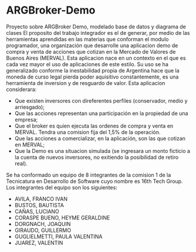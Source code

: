 # ARGBroker-Demo
Proyecto sobre ARGBroker Demo, modelado base de datos y diagrama de clases
El proposito del trabajo integrador es el de generar, por medio de las herramientas aprendidas en las materias que conforman el modulo programador, una organización que desarrolle una aplicacion demo de compra y venta de acciones que cotizan en la Mercado de Valores de Buenos Aires (MERVAL).
Esta aplicacion nace en un contexto en el que es cada vez mayor el uso de aplicaciones de este estilo. Su uso se ha generalizado conforme la inestabilidad propia de Argentina hace que la moneda de curso legal pierda poder aquisitivo constantemente, es una herramienta de inversion y de resguardo de valor.
Esta aplicacion considerara:
- Que existen inversores con direferentes perfiles (conservador, medio y arriesgado);
- Que las acciones representan una participación en la propiedad de una empresa;
- Que el broker es quien ejecuta las ordenes de compra y venta en MERVAL. Tendra una comision fija del 1,5% de la operación.
- Que las acciones a comercializar, en la aplicación, son las que cotizan en MERVAL;
- Que la Demo es una situacion simulada (se ingresara un monto ficticio a la cuenta de nuevos inversores, no exitiendo la posibilidad de retiro real).

Se ha conformado un equipo de 8 integrantes de la comision 1 de la Tecnicatura en Desarrollo de Software cuyo nombre es 16th Tech Group. Los integrantes del equipo son los siguientes:
- AVILA, FRANCO IVAN
- BUSTOS, BAUTISTA
- CAÑAS, LUCIANO
- CORASPE BUENO, HEYME GERALDINE
- DORGNACH, JOAQUIN
- GIRAUDO, GUILLERMO
- GUGLIELMETTI, PAULA VALENTINA
- JUAREZ, VALENTIN
